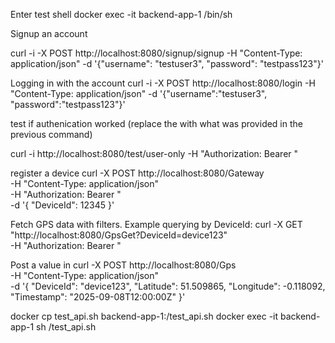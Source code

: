 Enter test shell
docker exec -it backend-app-1 /bin/sh

Signup an account

curl -i -X POST http://localhost:8080/signup/signup -H "Content-Type: application/json" -d '{"username": "testuser3", "password": "testpass123"}'


Logging in with the account
curl -i -X POST http://localhost:8080/login -H "Content-Type: application/json" -d '{"username":"testuser3", "password":"testpass123"}'



test if authenication worked (replace the <token> with what was provided in the previous command)

curl -i http://localhost:8080/test/user-only -H "Authorization: Bearer <token>"

register a device
curl -X POST http://localhost:8080/Gateway \
-H "Content-Type: application/json" \
-H "Authorization: Bearer <token>" \
-d '{
  "DeviceId": 12345
}'

Fetch GPS data with filters. Example querying by DeviceId:
curl -X GET "http://localhost:8080/GpsGet?DeviceId=device123" \
-H "Authorization: Bearer <token>"


Post a value in
curl -X POST http://localhost:8080/Gps \
-H "Content-Type: application/json" \
-d '{
"DeviceId": "device123",
"Latitude": 51.509865,
"Longitude": -0.118092,
"Timestamp": "2025-09-08T12:00:00Z"
}'


docker cp test_api.sh backend-app-1:/test_api.sh
docker exec -it backend-app-1 sh /test_api.sh
